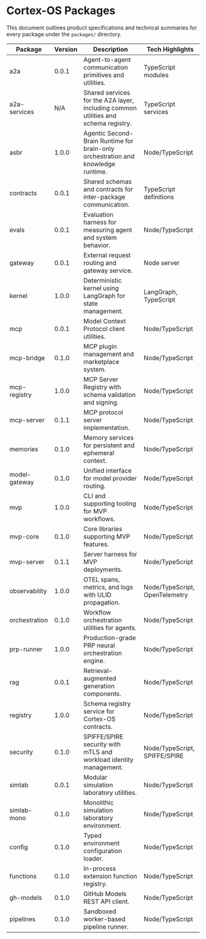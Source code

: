 # Cortex-OS Packages

This document outlines product specifications and technical summaries for every package under the `packages/` directory.

| Package       | Version | Description                                                                        | Tech Highlights                |
| ------------- | ------- | ---------------------------------------------------------------------------------- | ------------------------------ |
| a2a           | 0.0.1   | Agent-to-agent communication primitives and utilities.                             | TypeScript modules             |
| a2a-services  | N/A     | Shared services for the A2A layer, including common utilities and schema registry. | TypeScript services            |
| asbr          | 1.0.0   | Agentic Second-Brain Runtime for brain-only orchestration and knowledge runtime.   | Node/TypeScript                |
| contracts     | 0.0.1   | Shared schemas and contracts for inter-package communication.                      | TypeScript definitions         |
| evals         | 0.0.1   | Evaluation harness for measuring agent and system behavior.                        | Node/TypeScript                |
| gateway       | 0.0.1   | External request routing and gateway service.                                      | Node server                    |
| kernel        | 1.0.0   | Deterministic kernel using LangGraph for state management.                         | LangGraph, TypeScript          |
| mcp           | 0.0.1   | Model Context Protocol client utilities.                                           | Node/TypeScript                |
| mcp-bridge    | 0.1.0   | MCP plugin management and marketplace system.                                      | Node/TypeScript                |
| mcp-registry  | 1.0.0   | MCP Server Registry with schema validation and signing.                            | Node/TypeScript                |
| mcp-server    | 0.1.1   | MCP protocol server implementation.                                                | Node/TypeScript                |
| memories      | 0.1.0   | Memory services for persistent and ephemeral context.                              | Node/TypeScript                |
| model-gateway | 0.1.0   | Unified interface for model provider routing.                                      | Node/TypeScript                |
| mvp           | 1.0.0   | CLI and supporting tooling for MVP workflows.                                      | Node/TypeScript                |
| mvp-core      | 0.1.0   | Core libraries supporting MVP features.                                            | Node/TypeScript                |
| mvp-server    | 0.1.1   | Server harness for MVP deployments.                                                | Node/TypeScript                |
| observability | 1.0.0   | OTEL spans, metrics, and logs with ULID propagation.                               | Node/TypeScript, OpenTelemetry |
| orchestration | 0.1.0   | Workflow orchestration utilities for agents.                                       | Node/TypeScript                |
| prp-runner    | 1.0.0   | Production-grade PRP neural orchestration engine.                                  | Node/TypeScript                |
| rag           | 0.0.1   | Retrieval-augmented generation components.                                         | Node/TypeScript                |
| registry      | 1.0.0   | Schema registry service for Cortex-OS contracts.                                   | Node/TypeScript                |
| security      | 0.1.0   | SPIFFE/SPIRE security with mTLS and workload identity management.                  | Node/TypeScript, SPIFFE/SPIRE  |
| simlab        | 0.0.1   | Modular simulation laboratory utilities.                                           | Node/TypeScript                |
| simlab-mono   | 0.1.0   | Monolithic simulation laboratory environment.                                      | Node/TypeScript                |
| config        | 0.1.0   | Typed environment configuration loader.                                            | Node/TypeScript |
| functions     | 0.1.0   | In-process extension function registry.                                            | Node/TypeScript |
| gh-models     | 0.1.0   | GitHub Models REST API client.                                                     | Node/TypeScript |
| pipelines     | 0.1.0   | Sandboxed worker-based pipeline runner.                                           | Node/TypeScript |

